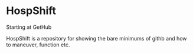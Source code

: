 # HospShift
Starting at GetHub

HospShift is a repository for showing the bare minimums of githb and how to maneuver, function etc.
